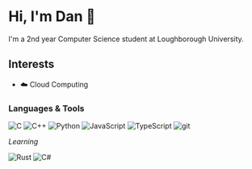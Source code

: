 # Hi, I'm Dan 👋

I'm a 2nd year Computer Science student at Loughborough University.

## Interests
- ☁️ Cloud Computing

### Languages & Tools

![C](https://img.shields.io/badge/C-A9BACD?style=flat&logo=C&labelColor=444)
![C++](https://img.shields.io/badge/C++-5C8DBC?style=flat-square&logo=C%2b%2b&labelColor=444)
![Python](https://img.shields.io/badge/Python-3476A9?style=flat-square&logo=Python&labelColor=444)
![JavaScript](https://img.shields.io/badge/JavaScript-F8D43C?style=flat-square&logo=JavaScript&labelColor=444)
![TypeScript](https://img.shields.io/badge/TypeScript-3075C1?style=flat-square&logo=TypeScript&labelColor=444)
![git](https://img.shields.io/badge/Git-F05030?style=flat-square&logo=git&labelColor=444)

*Learning*

![Rust](https://img.shields.io/badge/Rust-E43717?style=flat-square&logo=rust&labelColor=444&logoColor=white)
![C#](https://img.shields.io/badge/C%23-2A0163?style=flat-square&logo=c-sharp&labelColor=444&logoColor=white)

